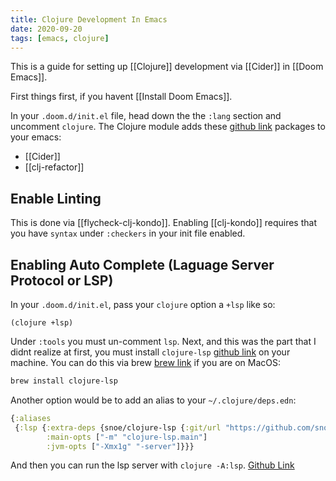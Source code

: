 ```yaml
---
title: Clojure Development In Emacs
date: 2020-09-20
tags: [emacs, clojure]
---
```


This is a guide for setting up [[Clojure]] development via [[Cider]] in [[Doom Emacs]].

First things first, if you havent [[Install Doom Emacs]]. 

In your `.doom.d/init.el` file, head down the the `:lang` section and uncomment `clojure`. The Clojure module adds these <SideNote idName={1}>[github link](https://github.com/hlissner/doom-emacs/tree/develop/modules/lang/clojure)</SideNote> packages to your emacs:

- [[Cider]]
- [[clj-refactor]]

## Enable Linting
This is done via [[flycheck-clj-kondo]]. Enabling [[clj-kondo]] requires that you have `syntax` under `:checkers` in your init file enabled.

## Enabling Auto Complete (Laguage Server Protocol or LSP)

In your `.doom.d/init.el`, pass your `clojure` option a `+lsp` like so:

```elisp
(clojure +lsp)
```

Under `:tools` you must un-comment `lsp`. Next, and this was the part that I didnt realize at first, you must install `clojure-lsp` <SideNote idName={2}>[github link](https://github.com/snoe/clojure-lsp)</SideNote> on your machine. You can do this via brew <SideNote idName={3}>[brew link](https://formulae.brew.sh/formula/clojure-lsp#default)</SideNote> if you are on MacOS:

```sh
brew install clojure-lsp
```

Another option would be to add an alias to your `~/.clojure/deps.edn`:

```clojure
{:aliases
 {:lsp {:extra-deps {snoe/clojure-lsp {:git/url "https://github.com/snoe/clojure-lsp" :sha "a90836ce5a50147347a55001505cc29bbe171dc1"}}
        :main-opts ["-m" "clojure-lsp.main"]
        :jvm-opts ["-Xmx1g" "-server"]}}}
```

And then you can run the lsp server with `clojure -A:lsp`.  <SideNote idName={4}>[Github Link](https://github.com/snoe/clojure-lsp/issues/1#issuecomment-481108547)</SideNote>